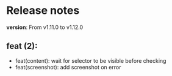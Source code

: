 #  Release notes

**version**: From v1.11.0 to v1.12.0

## **feat (2):**
 - feat(content): wait for selector to be visible before checking
 - feat(screenshot): add screenshot on error







